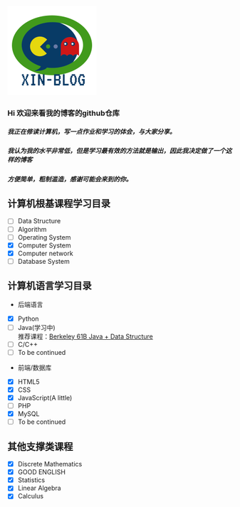 ![logo](https://raw.githubusercontent.com/XinZheng-SH/XinZheng-SH.github.io/master/img/logo.png)
---
### Hi 欢迎来看我的博客的github仓库
##### 我正在修读计算机，写一点作业和学习的体会，与大家分享。
##### 我认为我的水平非常低，但是学习最有效的方法就是输出，因此我决定做了一个这样的博客
##### 方便简单，粗制滥造，感谢可能会来到的你。

## 计算机根基课程学习目录
- [ ] Data Structure
- [ ] Algorithm
- [ ] Operating System
- [x] Computer System
- [x] Computer network
- [ ] Database System

## 计算机语言学习目录
* 后端语言
- [x] Python
- [ ] Java(学习中)<br>
推荐课程：[Berkeley 61B Java + Data Structure](https://inst.eecs.berkeley.edu/~cs61b/sp20/)
- [ ] C/C++
- [ ] To be continued
* 前端/数据库
- [x] HTML5
- [x] CSS
- [x] JavaScript(A little)
- [ ] PHP
- [x] MySQL
- [ ] To be continued

## 其他支撑类课程
- [x] Discrete Mathematics
- [x] GOOD ENGLISH
- [x] Statistics
- [x] Linear Algebra
- [x] Calculus
